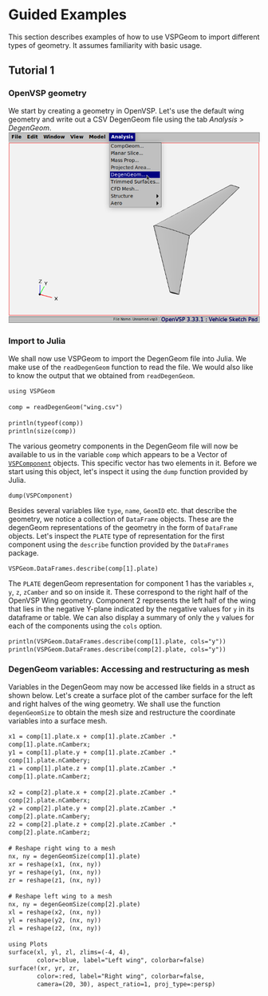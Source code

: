 # Guided Examples

This section describes examples of how to use VSPGeom to import different types of geometry. It assumes familiarity with basic usage.

## Tutorial 1
### OpenVSP geometry 
We start by creating a geometry in OpenVSP. Let's use the default wing geometry and write out a CSV DegenGeom file using the tab *Analysis* > *DegenGeom*.
![OpenVSPwing](OpenVSPwing.png)

### Import to Julia
We shall now use VSPGeom to import the DegenGeom file into Julia. We make use of the `readDegenGeom` function to read the file. We would also like to know the output that we obtained from `readDegenGeom`.
```@example 1
using VSPGeom

comp = readDegenGeom("wing.csv")

println(typeof(comp))
println(size(comp))
```

The various geometry components in the DegenGeom file will now be available to us in the variable `comp` which appears to be a Vector of [`VSPComponent`](@ref) objects. This specific vector has two elements in it. Before we start using this object, let's inspect it using the `dump` function provided by Julia.
```@repl 1
dump(VSPComponent)
```
Besides several variables like `type`, `name`, `GeomID` etc. that describe the geometry, we notice a collection of `DataFrame` objects. These are the degenGeom representations of the geometry in the form of `DataFrame` objects. Let's inspect the `PLATE` type of representation for the first component using the `describe` function provided by the `DataFrames` package.
```@repl 1
VSPGeom.DataFrames.describe(comp[1].plate)
```

The `PLATE` degenGeom representation for component 1 has the variables `x`, `y`, `z`, `zCamber` and so on inside it. These correspond to the right half of the OpenVSP Wing geometry. Component 2 represents the left half of the wing that lies in the negative Y-plane indicated by the negative values for `y` in its dataframe or table. We can also display a summary of only the `y` values for each of the components using the `cols` option.
```@repl 1
println(VSPGeom.DataFrames.describe(comp[1].plate, cols="y"))
println(VSPGeom.DataFrames.describe(comp[2].plate, cols="y"))
```

### DegenGeom variables: Accessing and restructuring as mesh
Variables in the DegenGeom may now be accessed like fields in a struct as shown below. Let's create  a surface plot of the camber surface for the left and right halves of the wing geometry. We shall use the function `degenGeomSize` to obtain the mesh size and restructure the coordinate variables into a surface mesh.
```@example 1
x1 = comp[1].plate.x + comp[1].plate.zCamber .* comp[1].plate.nCamberx;
y1 = comp[1].plate.y + comp[1].plate.zCamber .* comp[1].plate.nCambery;
z1 = comp[1].plate.z + comp[1].plate.zCamber .* comp[1].plate.nCamberz;

x2 = comp[2].plate.x + comp[2].plate.zCamber .* comp[2].plate.nCamberx;
y2 = comp[2].plate.y + comp[2].plate.zCamber .* comp[2].plate.nCambery;
z2 = comp[2].plate.z + comp[2].plate.zCamber .* comp[2].plate.nCamberz;

# Reshape right wing to a mesh
nx, ny = degenGeomSize(comp[1].plate)
xr = reshape(x1, (nx, ny))
yr = reshape(y1, (nx, ny))
zr = reshape(z1, (nx, ny))

# Reshape left wing to a mesh
nx, ny = degenGeomSize(comp[2].plate)
xl = reshape(x2, (nx, ny))
yl = reshape(y2, (nx, ny))
zl = reshape(z2, (nx, ny))

using Plots
surface(xl, yl, zl, zlims=(-4, 4),
        color=:blue, label="Left wing", colorbar=false)
surface!(xr, yr, zr,
        color=:red, label="Right wing", colorbar=false,
        camera=(20, 30), aspect_ratio=1, proj_type=:persp)
```
